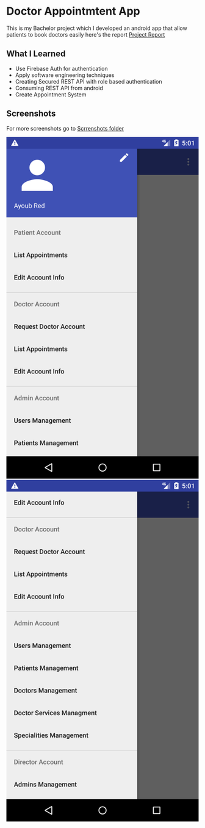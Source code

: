 # Doctor Appointmtent App

This is my Bachelor project which I developed an android app that allow patients to book doctors easily here's the report
[Project Report](https://drive.google.com/open?id=1dCmR1o76VYHbCmJAEWJJtvERHBYsSv9R)

## What I Learned
- Use Firebase Auth for authentication
- Apply software engineering techniques
- Creating Secured REST API with role based authentication
- Consuming REST API from android
- Create Appointment System

## Screenshots 

For more screenshots go to [Scrrenshots folder](./Screenshots)

![main_functions_drawer](Screenshots/main_functions_drawer.png)
![main funtions drawer part 2](Screenshots/main_funtions_drawer_part2.png)

